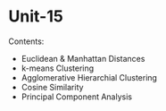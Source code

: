 # Unit-15
Contents:
 - Euclidean & Manhattan Distances
 - k-means Clustering
 - Agglomerative Hierarchial Clustering
 - Cosine Similarity
 - Principal Component Analysis
